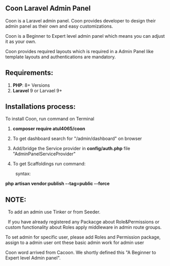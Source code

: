## Coon Laravel Admin Panel

Coon is a Laravel admin panel. Coon provides developer to design their admin panel as their own and easy customizations.


Coon is a Beginner to Expert level admin panel which means you can adjust it as your own.



Coon provides required layouts which is required in a Admin Panel like template layouts and authentications are mandatory.

##  Requirements:
1. **PHP**: 8+ Versions
2. **Laravel** 9 or Larvael 9+


## Installations process:

To install Coon, run command on Terminal

1. **composer require atul4065/coon**

2. To get dashboard search for "/admin/dashboard" on browser

3. Add/bridge the Service provider in **config/auth.php** file  "AdminPanelServiceProvider"

4. To get Scaffoldings run command:
   
   &nbsp;
   syntax:
   
 **php artisan vendor:publish --tag=public --force**

## **NOTE:**

&nbsp;
To add an admin use Tinker or from Seeder.

&nbsp;
If you have already registered any Packacge about Role&Permissions or custom functionality about Roles apply middleware in admin route groups.

To set admin for specific user, please add Roles and Permission package, assign to a admin user ont these basic admin work for admin user

Coon word arrived from Cacoon. We shortly defined this "A Beginner to Expert level Admin panel".
